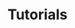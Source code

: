 ---
title: Tutorials
weight: 21
description: >-
  In this section, you will find tutorials to help you use Horusec.
---